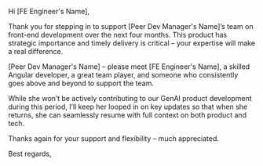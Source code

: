 
Hi [FE Engineer's Name],

Thank you for stepping in to support [Peer Dev Manager's Name]’s team on front-end development over the next four months. This product has strategic importance and timely delivery is critical – your expertise will make a real difference.

[Peer Dev Manager's Name] – please meet [FE Engineer's Name], a skilled Angular developer, a great team player, and someone who consistently goes above and beyond to support the team.

While she won’t be actively contributing to our GenAI product development during this period, I’ll keep her looped in on key updates so that when she returns, she can seamlessly resume with full context on both product and tech.

Thanks again for your support and flexibility – much appreciated.

Best regards,
